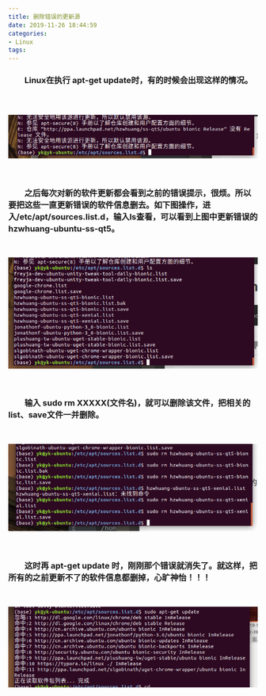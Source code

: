 ```yaml
---
title: 删除错误的更新源
date: 2019-11-26 18:44:59
categories:
- Linux
tags:
---
```


### &emsp;&emsp;Linux在执行 apt-get update时，有的时候会出现这样的情况。

### </br>

![](/images/删除错误的更新源/1.png)

</br>

### &emsp;&emsp;之后每次对新的软件更新都会看到之前的错误提示，很烦。所以要把这些一直更新错误的软件信息删去。如下图操作，进入/etc/apt/sources.list.d，输入ls查看，可以看到上图中更新错误的hzwhuang-ubuntu-ss-qt5。

</br>

![](/images/删除错误的更新源/2.png)

</br>

### &emsp;&emsp;输入 sudo rm XXXXX(文件名)，就可以删除该文件，把相关的list、save文件一并删除。

</br>

![](/images/删除错误的更新源/3.png)

</br>

### &emsp;&emsp;这时再 apt-get update 时，刚刚那个错误就消失了。就这样，把所有的之前更新不了的软件信息都删掉，心旷神怡！！！

</br>

![](/images/删除错误的更新源/6.png)

